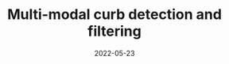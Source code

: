 ---
title: "Multi-modal curb detection and filtering"
collection: publications
permalink: /publication/2022-05-23-curbmap
excerpt: "We propose a robust curb detection and filtering technique based on the fusion of camera semantics and dense lidar point clouds. The lidar point clouds are collected by fusing multiple lidars for robust feature detection. The camera semantics are based on a modified EfficientNet architecture which is trained with labeled data collected from onboard fisheye cameras. The point clouds are associated with the closest curb segment with L2-norm analysis after projecting into the image space with the fisheye model projection. Next, the selected points are clustered using unsupervised density-based spatial clustering to detect different curb regions. As new curb points are detected in consecutive frames they are associated with the existing curb clusters using temporal reachability constraints. If no reachability constraints are found a new curb cluster is formed from these new points. This ensures we can detect multiple curay filtering is applied for outlier removal and its performance is compared to traditional RANSAC-based filtering. An objective evaluation of the proposed solution is done using a high-definition map containing ground truth curb points obtained from a commercial map supplier. The proposed system has proven capable of detecting curbs of any orientation in complex urban road scenarios comprising straight roads, curved roads, and intersections with traffic isles.
"
date: 2022-05-23
venue: 'ICRA Workshop'
paperurl: https://mrsandipandas.github.io/files/curbmap.pdf
videourl: https://youtu.be/y-I06LrwIeE
citation: 'S. Das, N. Mahabadi, S. Chatterjee and M. Fallon, "Multi-modal curb detection and filtering," <i>IEEE International Conference on Robotics and Automation (ICRA) Workshop</i>, 2022.'
shortcitation: 'S. Das, N. Mahabadi, S. Chatterjee and M. Fallon, <i>IEEE International Conference on Robotics and Automation (ICRA) Workshop</i>, 2022.'
---